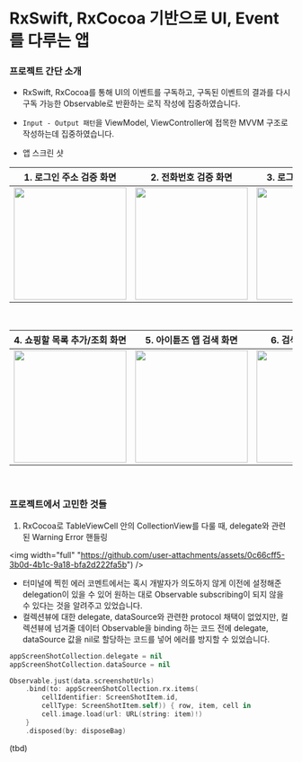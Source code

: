 #  RxSwift, RxCocoa 기반으로 UI, Event를 다루는 앱

### 프로젝트 간단 소개

- RxSwift, RxCocoa를 통해 UI의 이벤트를 구독하고, 구독된 이벤트의 결과를 다시 구독 가능한 Observable로 반환하는 로직 작성에 집중하였습니다.
- `Input - Output 패턴`을 ViewModel, ViewController에 접목한 MVVM 구조로 작성하는데 집중하였습니다.


- 앱 스크린 샷

|1. 로그인 주소 검증 화면|2. 전화번호 검증 화면|3. 로그인 정보 검증 화면|
|-|-|-|
|<img width="200" src="https://github.com/user-attachments/assets/ffcf941b-3165-493e-8ccc-b63a9aa3bab2" />|<img width="200" src="https://github.com/user-attachments/assets/9262a676-a8c9-4a77-a273-0dda9b6bd37e" />|<img width="200" src="https://github.com/user-attachments/assets/e5fb2dbd-791e-4982-8ee7-a550125048c8" />|

<br />

|4. 쇼핑할 목록 추가/조회 화면|5. 아이튠즈 앱 검색 화면|6. 검색된 앱 상세 화면|
|-|-|-|
|<img width="200" src="https://github.com/user-attachments/assets/f6ad78be-aafd-4e9a-ad08-373a3b21b74b" />|<img width="200" src="https://github.com/user-attachments/assets/1aa4a593-42ad-415d-922e-0b5ba01e76c4" />|<img width="200" src="https://github.com/user-attachments/assets/7161d427-3639-4a32-96fa-6c59a1beb2bb" />|

<br />

### 프로젝트에서 고민한 것들

1. RxCocoa로 TableViewCell 안의 CollectionView를 다룰 때, delegate와 관련된 Warning Error 핸들링

<img width="full" "https://github.com/user-attachments/assets/0c66cff5-3b0d-4b1c-9a18-bfa2d222fa5b") />

- 터미널에 찍힌 에러 코멘트에서는 혹시 개발자가 의도하지 않게 이전에 설정해준 delegation이 있을 수 있어 원하는 대로 Observable subscribing이 되지 않을 수 있다는 것을 알려주고 있었습니다.
- 컬렉션뷰에 대한 delegate, dataSource와 관련한 protocol 채택이 없었지만, 컬렉션뷰에 넘겨줄 데이터 Observable을 binding 하는 코드 전에 delegate, dataSource 값을 nil로 할당하는 코드를 넣어 에러를 방지할 수 있었습니다.

```swift
appScreenShotCollection.delegate = nil
appScreenShotCollection.dataSource = nil

Observable.just(data.screenshotUrls)
    .bind(to: appScreenShotCollection.rx.items(
        cellIdentifier: ScreenShotItem.id,
        cellType: ScreenShotItem.self)) { row, item, cell in
        cell.image.load(url: URL(string: item)!)
    }
    .disposed(by: disposeBag)
```

(tbd)
